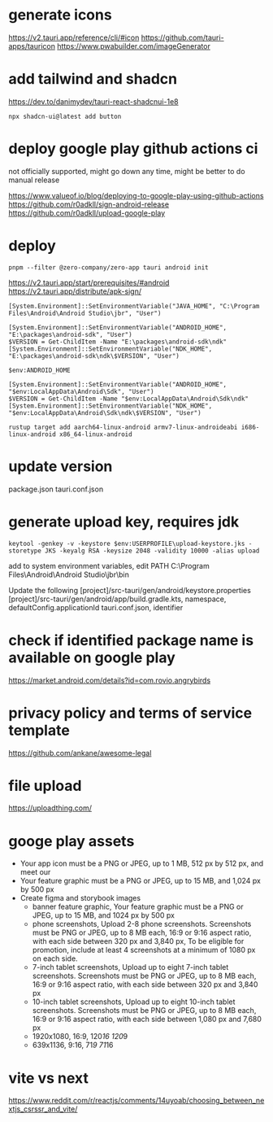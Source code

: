 # generate icons

https://v2.tauri.app/reference/cli/#icon
https://github.com/tauri-apps/tauricon
https://www.pwabuilder.com/imageGenerator

# add tailwind and shadcn

https://dev.to/danimydev/tauri-react-shadcnui-1e8

```
npx shadcn-ui@latest add button
```

# deploy google play github actions ci

not officially supported, might go down any time, might be better to do manual release

https://www.valueof.io/blog/deploying-to-google-play-using-github-actions
https://github.com/r0adkll/sign-android-release
https://github.com/r0adkll/upload-google-play

# deploy

```
pnpm --filter @zero-company/zero-app tauri android init
```

https://v2.tauri.app/start/prerequisites/#android
https://v2.tauri.app/distribute/apk-sign/

```
[System.Environment]::SetEnvironmentVariable("JAVA_HOME", "C:\Program Files\Android\Android Studio\jbr", "User")

[System.Environment]::SetEnvironmentVariable("ANDROID_HOME", "E:\packages\android-sdk", "User")
$VERSION = Get-ChildItem -Name "E:\packages\android-sdk\ndk"
[System.Environment]::SetEnvironmentVariable("NDK_HOME", "E:\packages\android-sdk\ndk\$VERSION", "User")

$env:ANDROID_HOME

[System.Environment]::SetEnvironmentVariable("ANDROID_HOME", "$env:LocalAppData\Android\Sdk", "User")
$VERSION = Get-ChildItem -Name "$env:LocalAppData\Android\Sdk\ndk"
[System.Environment]::SetEnvironmentVariable("NDK_HOME", "$env:LocalAppData\Android\Sdk\ndk\$VERSION", "User")

rustup target add aarch64-linux-android armv7-linux-androideabi i686-linux-android x86_64-linux-android
```

# update version

package.json
tauri.conf.json

# generate upload key, requires jdk

```
keytool -genkey -v -keystore $env:USERPROFILE\upload-keystore.jks -storetype JKS -keyalg RSA -keysize 2048 -validity 10000 -alias upload
```

add to system environment variables, edit PATH
C:\Program Files\Android\Android Studio\jbr\bin

Update the following
[project]/src-tauri/gen/android/keystore.properties
[project]/src-tauri/gen/android/app/build.gradle.kts, namespace, defaultConfig.applicationId
tauri.conf.json, identifier

# check if identified package name is available on google play

https://market.android.com/details?id=com.rovio.angrybirds

# privacy policy and terms of service template

https://github.com/ankane/awesome-legal

# file upload

https://uploadthing.com/

# googe play assets

- Your app icon must be a PNG or JPEG, up to 1 MB, 512 px by 512 px, and meet our
- Your feature graphic must be a PNG or JPEG, up to 15 MB, and 1,024 px by 500 px
- Create figma and storybook images
  - banner feature graphic, Your feature graphic must be a PNG or JPEG, up to 15 MB, and 1024 px by 500 px
  - phone screenshots, Upload 2-8 phone screenshots. Screenshots must be PNG or JPEG, up to 8 MB each, 16:9 or 9:16 aspect ratio, with each side between 320 px and 3,840 px, To be eligible for promotion, include at least 4 screenshots at a minimum of 1080 px on each side.
  - 7-inch tablet screenshots, Upload up to eight 7-inch tablet screenshots. Screenshots must be PNG or JPEG, up to 8 MB each, 16:9 or 9:16 aspect ratio, with each side between 320 px and 3,840 px
  - 10-inch tablet screenshots, Upload up to eight 10-inch tablet screenshots. Screenshots must be PNG or JPEG, up to 8 MB each, 16:9 or 9:16 aspect ratio, with each side between 1,080 px and 7,680 px
  - 1920x1080, 16:9, 120*16 120*9
  - 639x1136, 9:16, 71*9 71*16

# vite vs next

https://www.reddit.com/r/reactjs/comments/14uyoab/choosing_between_nextjs_csrssr_and_vite/
